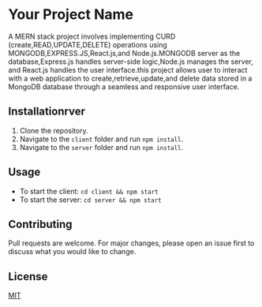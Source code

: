# Your Project Name

A MERN stack project involves implementing CURD (create,READ,UPDATE,DELETE) operations using MONGODB,EXPRESS.JS,React.js,and Node.js.MONGODB server
as the database,Express.js handles server-side logic,Node.js manages the server, and React.js handles the user interface.this project allows user to interact with a web 
application to create,retrieve,update,and delete data stored in a MongoDB database through a seamless and responsive user interface.


## Installationrver  

1. Clone the repository.
2. Navigate to the `client` folder and run `npm install`.
3. Navigate to the `server` folder and run `npm install`.

## Usage

- To start the client: `cd client && npm start`
- To start the server: `cd server && npm start`

## Contributing

Pull requests are welcome. For major changes, please open an issue first to discuss what you would like to change.

## License

[MIT](LICENSE)
